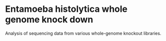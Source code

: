 # Entamoeba histolytica whole genome knock down

Analysis of sequencing data from various whole-genome knockout libraries.